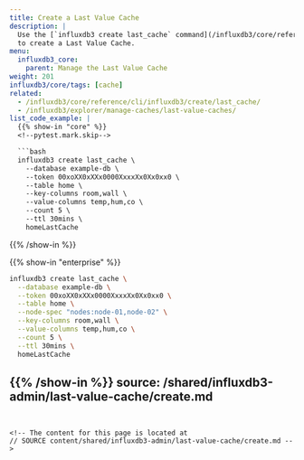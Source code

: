 ```yaml
---
title: Create a Last Value Cache
description: |
  Use the [`influxdb3 create last_cache` command](/influxdb3/core/reference/cli/influxdb3/create/last_cache/)
  to create a Last Value Cache.
menu:
  influxdb3_core:
    parent: Manage the Last Value Cache
weight: 201
influxdb3/core/tags: [cache]
related:
  - /influxdb3/core/reference/cli/influxdb3/create/last_cache/
  - /influxdb3/explorer/manage-caches/last-value-caches/
list_code_example: |
  {{% show-in "core" %}}
  <!--pytest.mark.skip-->

  ```bash
  influxdb3 create last_cache \
    --database example-db \
    --token 00xoXX0xXXx0000XxxxXx0Xx0xx0 \
    --table home \
    --key-columns room,wall \
    --value-columns temp,hum,co \
    --count 5 \
    --ttl 30mins \
    homeLastCache
  ```
  {{% /show-in %}}

  {{% show-in "enterprise" %}}
  <!--pytest.mark.skip-->

  ```bash
  influxdb3 create last_cache \
    --database example-db \
    --token 00xoXX0xXXx0000XxxxXx0Xx0xx0 \
    --table home \
    --node-spec "nodes:node-01,node-02" \
    --key-columns room,wall \
    --value-columns temp,hum,co \
    --count 5 \
    --ttl 30mins \
    homeLastCache
  ```
  {{% /show-in %}}
source: /shared/influxdb3-admin/last-value-cache/create.md
---
```


<!-- The content for this page is located at
// SOURCE content/shared/influxdb3-admin/last-value-cache/create.md -->
